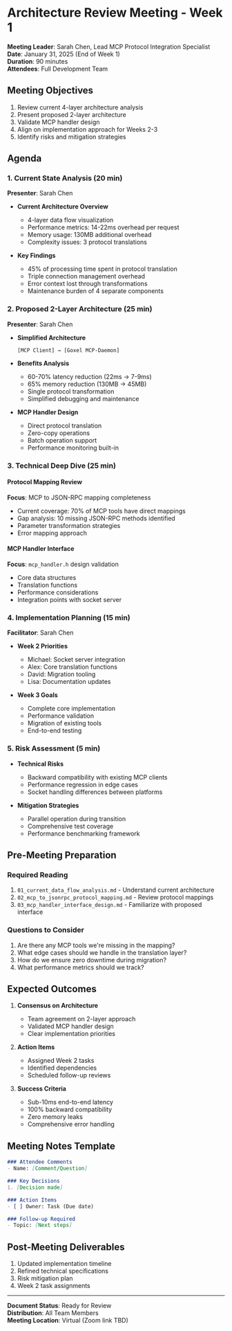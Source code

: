 # Architecture Review Meeting - Week 1

**Meeting Leader**: Sarah Chen, Lead MCP Protocol Integration Specialist  
**Date**: January 31, 2025 (End of Week 1)  
**Duration**: 90 minutes  
**Attendees**: Full Development Team

## Meeting Objectives

1. Review current 4-layer architecture analysis
2. Present proposed 2-layer architecture
3. Validate MCP handler design
4. Align on implementation approach for Weeks 2-3
5. Identify risks and mitigation strategies

## Agenda

### 1. Current State Analysis (20 min)
**Presenter**: Sarah Chen

- **Current Architecture Overview**
  - 4-layer data flow visualization
  - Performance metrics: 14-22ms overhead per request
  - Memory usage: 130MB additional overhead
  - Complexity issues: 3 protocol translations

- **Key Findings**
  - 45% of processing time spent in protocol translation
  - Triple connection management overhead
  - Error context lost through transformations
  - Maintenance burden of 4 separate components

### 2. Proposed 2-Layer Architecture (25 min)
**Presenter**: Sarah Chen

- **Simplified Architecture**
  ```
  [MCP Client] → [Goxel MCP-Daemon]
  ```
  
- **Benefits Analysis**
  - 60-70% latency reduction (22ms → 7-9ms)
  - 65% memory reduction (130MB → 45MB)
  - Single protocol transformation
  - Simplified debugging and maintenance

- **MCP Handler Design**
  - Direct protocol translation
  - Zero-copy operations
  - Batch operation support
  - Performance monitoring built-in

### 3. Technical Deep Dive (25 min)

#### Protocol Mapping Review
**Focus**: MCP to JSON-RPC mapping completeness

- Current coverage: 70% of MCP tools have direct mappings
- Gap analysis: 10 missing JSON-RPC methods identified
- Parameter transformation strategies
- Error mapping approach

#### MCP Handler Interface
**Focus**: `mcp_handler.h` design validation

- Core data structures
- Translation functions
- Performance considerations
- Integration points with socket server

### 4. Implementation Planning (15 min)
**Facilitator**: Sarah Chen

- **Week 2 Priorities**
  - Michael: Socket server integration
  - Alex: Core translation functions
  - David: Migration tooling
  - Lisa: Documentation updates

- **Week 3 Goals**
  - Complete core implementation
  - Performance validation
  - Migration of existing tools
  - End-to-end testing

### 5. Risk Assessment (5 min)

- **Technical Risks**
  - Backward compatibility with existing MCP clients
  - Performance regression in edge cases
  - Socket handling differences between platforms

- **Mitigation Strategies**
  - Parallel operation during transition
  - Comprehensive test coverage
  - Performance benchmarking framework

## Pre-Meeting Preparation

### Required Reading
1. `01_current_data_flow_analysis.md` - Understand current architecture
2. `02_mcp_to_jsonrpc_protocol_mapping.md` - Review protocol mappings
3. `03_mcp_handler_interface_design.md` - Familiarize with proposed interface

### Questions to Consider
1. Are there any MCP tools we're missing in the mapping?
2. What edge cases should we handle in the translation layer?
3. How do we ensure zero downtime during migration?
4. What performance metrics should we track?

## Expected Outcomes

1. **Consensus on Architecture**
   - Team agreement on 2-layer approach
   - Validated MCP handler design
   - Clear implementation priorities

2. **Action Items**
   - Assigned Week 2 tasks
   - Identified dependencies
   - Scheduled follow-up reviews

3. **Success Criteria**
   - Sub-10ms end-to-end latency
   - 100% backward compatibility
   - Zero memory leaks
   - Comprehensive error handling

## Meeting Notes Template

```markdown
### Attendee Comments
- Name: [Comment/Question]

### Key Decisions
1. [Decision made]

### Action Items
- [ ] Owner: Task (Due date)

### Follow-up Required
- Topic: [Next steps]
```

## Post-Meeting Deliverables

1. Updated implementation timeline
2. Refined technical specifications
3. Risk mitigation plan
4. Week 2 task assignments

---

**Document Status**: Ready for Review  
**Distribution**: All Team Members  
**Meeting Location**: Virtual (Zoom link TBD)